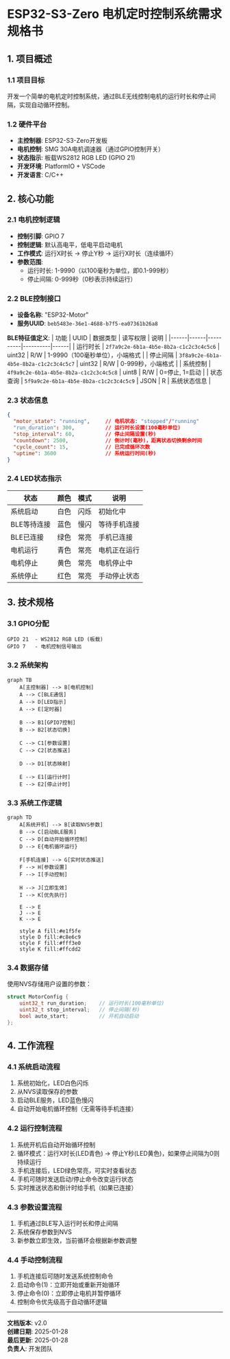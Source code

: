 # ESP32-S3-Zero 电机定时控制系统需求规格书

## 1. 项目概述

### 1.1 项目目标
开发一个简单的电机定时控制系统，通过BLE无线控制电机的运行时长和停止间隔，实现自动循环控制。

### 1.2 硬件平台
- **主控制器**: ESP32-S3-Zero开发板
- **电机控制**: SMG 30A电机调速器（通过GPIO控制开关）
- **状态指示**: 板载WS2812 RGB LED (GPIO 21)
- **开发环境**: PlatformIO + VSCode
- **开发语言**: C/C++

## 2. 核心功能

### 2.1 电机控制逻辑
- **控制引脚**: GPIO 7
- **控制逻辑**: 默认高电平，低电平启动电机
- **工作模式**: 运行X时长 → 停止Y秒 → 运行X时长（连续循环）
- **参数范围**:
  - 运行时长: 1-9990（以100毫秒为单位，即0.1-999秒）
  - 停止间隔: 0-999秒（0秒表示持续运行）

### 2.2 BLE控制接口
- **设备名称**: "ESP32-Motor"
- **服务UUID**: `beb5483e-36e1-4688-b7f5-ea07361b26a8`

**BLE特征值定义**:
| 功能 | UUID | 数据类型 | 读写权限 | 说明 |
|------|------|----------|----------|------|
| 运行时长 | `2f7a9c2e-6b1a-4b5e-8b2a-c1c2c3c4c5c6` | uint32 | R/W | 1-9990（100毫秒单位），小端格式 |
| 停止间隔 | `3f8a9c2e-6b1a-4b5e-8b2a-c1c2c3c4c5c7` | uint32 | R/W | 0-999秒，小端格式 |
| 系统控制 | `4f9a9c2e-6b1a-4b5e-8b2a-c1c2c3c4c5c8` | uint8 | R/W | 0=停止, 1=启动 |
| 状态查询 | `5f9a9c2e-6b1a-4b5e-8b2a-c1c2c3c4c5c9` | JSON | R | 系统状态信息 |

### 2.3 状态信息
```json
{
  "motor_state": "running",     // 电机状态: "stopped"/"running"
  "run_duration": 300,          // 运行时长设置(100毫秒单位)
  "stop_interval": 60,          // 停止间隔设置(秒)
  "countdown": 2500,            // 倒计时(毫秒)，距离状态切换剩余时间
  "cycle_count": 15,            // 已完成循环次数
  "uptime": 3600                // 系统运行时间(秒)
}
```

### 2.4 LED状态指示
| 状态 | 颜色 | 模式 | 说明 |
|------|------|------|------|
| 系统启动 | 白色 | 闪烁 | 初始化中 |
| BLE等待连接 | 蓝色 | 慢闪 | 等待手机连接 |
| BLE已连接 | 绿色 | 常亮 | 手机已连接 |
| 电机运行 | 青色 | 常亮 | 电机正在运行 |
| 电机停止 | 黄色 | 常亮 | 电机停止中 |
| 系统停止 | 红色 | 常亮 | 手动停止状态 |

## 3. 技术规格

### 3.1 GPIO分配
```
GPIO 21  - WS2812 RGB LED (板载)
GPIO 7   - 电机控制信号输出
```

### 3.2 系统架构
```mermaid
graph TB
    A[主控制器] --> B[电机控制]
    A --> C[BLE通信]
    A --> D[LED指示]
    A --> E[定时器]
    
    B --> B1[GPIO7控制]
    B --> B2[状态切换]
    
    C --> C1[参数设置]
    C --> C2[状态推送]
    
    D --> D1[状态映射]
    
    E --> E1[运行计时]
    E --> E2[停止计时]
```

### 3.3 系统工作逻辑
```mermaid
graph TD
    A[系统开机] --> B[读取NVS参数]
    B --> C[启动BLE服务]
    C --> D[自动开始循环控制]
    D --> E{电机循环运行}
    
    F[手机连接] --> G[实时状态推送]
    F --> H[参数设置]
    F --> I[手动控制]
    
    H --> J[立即生效]
    I --> K[优先执行]
    
    E --> E
    J --> E
    K --> E
    
    style A fill:#e1f5fe
    style D fill:#c8e6c9
    style F fill:#fff3e0
    style K fill:#ffcdd2
```

### 3.4 数据存储
使用NVS存储用户设置的参数：
```cpp
struct MotorConfig {
    uint32_t run_duration;    // 运行时长(100毫秒单位)
    uint32_t stop_interval;   // 停止间隔(秒)
    bool auto_start;          // 开机自动启动
};
```

## 4. 工作流程

### 4.1 系统启动流程
1. 系统初始化，LED白色闪烁
2. 从NVS读取保存的参数
3. 启动BLE服务，LED蓝色慢闪
4. 自动开始电机循环控制（无需等待手机连接）

### 4.2 运行控制流程
1. 系统开机后自动开始循环控制
2. 循环模式：运行X时长(LED青色) → 停止Y秒(LED黄色)，如果停止间隔为0则持续运行
3. 手机连接后，LED绿色常亮，可实时查看状态
4. 手机可随时发送启动/停止命令改变运行状态
5. 实时推送状态和倒计时给手机（如果已连接）

### 4.3 参数设置流程
1. 手机通过BLE写入运行时长和停止间隔
2. 系统保存参数到NVS
3. 新参数立即生效，当前循环会根据新参数调整

### 4.4 手动控制流程
1. 手机连接后可随时发送系统控制命令
2. 启动命令(1)：立即开始或重新开始循环
3. 停止命令(0)：立即停止电机并暂停循环
4. 控制命令优先级高于自动循环逻辑

---

**文档版本**: v2.0  
**创建日期**: 2025-01-28  
**最后更新**: 2025-01-28  
**负责人**: 开发团队